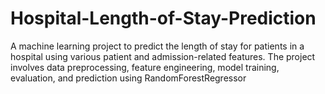 # Hospital-Length-of-Stay-Prediction
A machine learning project to predict the length of stay for patients in a hospital using various patient and admission-related features. The project involves data preprocessing, feature engineering, model training, evaluation, and prediction using RandomForestRegressor
